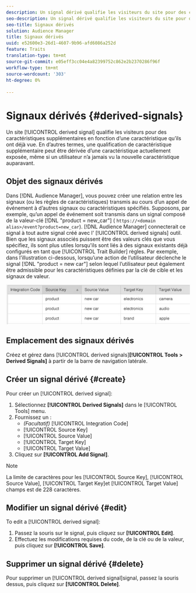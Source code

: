 ```yaml
---
description: Un signal dérivé qualifie les visiteurs du site pour des caractéristiques supplémentaires en fonction d'une caractéristique qu'ils ont déjà vue. En d’autres termes, une qualification de caractéristique supplémentaire peut être dérivée d’une caractéristique actuellement exposée, même si un utilisateur n’a jamais vu la nouvelle caractéristique auparavant.
seo-description: Un signal dérivé qualifie les visiteurs du site pour des caractéristiques supplémentaires en fonction d'une caractéristique qu'ils ont déjà vue. En d’autres termes, une qualification de caractéristique supplémentaire peut être dérivée d’une caractéristique actuellement exposée, même si un utilisateur n’a jamais vu la nouvelle caractéristique auparavant.
seo-title: Signaux dérivés
solution: Audience Manager
title: Signaux dérivés
uuid: e52600e3-26d1-4607-9b96-afd6086a252d
feature: Traits
translation-type: tm+mt
source-git-commit: e05eff3cc04e4a82399752c862e2b2370286f96f
workflow-type: tm+mt
source-wordcount: '303'
ht-degree: 0%

---
```



# Signaux dérivés {#derived-signals}

Un site [!UICONTROL derived signal] qualifie les visiteurs pour des caractéristiques supplémentaires en fonction d’une caractéristique qu’ils ont déjà vue. En d’autres termes, une qualification de caractéristique supplémentaire peut être dérivée d’une caractéristique actuellement exposée, même si un utilisateur n’a jamais vu la nouvelle caractéristique auparavant.

<!-- c_tb_derived_signal.xml -->

## Objet des signaux dérivés

Dans [!DNL Audience Manager], vous pouvez créer une relation entre les signaux (ou les règles de caractéristiques) transmis au cours d’un appel de événement à d’autres signaux ou caractéristiques spécifiés. Supposons, par exemple, qu’un appel de événement soit transmis dans un signal composé de la valeur-clé [!DNL "product = new_car"] ( `https://<domain alias>/event?product=new_car`). [!DNL Audience Manager] connecterait ce signal à tout autre signal créé avec l&#39; [!UICONTROL derived signals] outil. Bien que les signaux associés puissent être des valeurs clés que vous spécifiez, ils sont plus utiles lorsqu&#39;ils sont liés à des signaux existants déjà configurés en tant que [!UICONTROL Trait Builder] règles. Par exemple, dans l’illustration ci-dessous, lorsqu’une action de l’utilisateur déclenche le signal [!DNL "product = new car"] selon lequel l’utilisateur peut également être admissible pour les caractéristiques définies par la clé de cible et les signaux de valeur.

![](assets/derived_signal_example.png)

## Emplacement des signaux dérivés

Créez et gérez dans [!UICONTROL derived signals]**[!UICONTROL Tools > Derived Signals]** à partir de la barre de navigation latérale.

## Créer un signal dérivé {#create}

<!-- t_tb_create_derived.xml -->

Pour créer un [!UICONTROL derived signal]:

1. Sélectionnez **[!UICONTROL Derived Signals]** dans le [!UICONTROL Tools] menu.
1. Fournissez un :
   * *(Facultatif)* [!UICONTROL Integration Code]
   * [!UICONTROL Source Key]
   * [!UICONTROL Source Value]
   * [!UICONTROL Target Key]
   * [!UICONTROL Target Value]
1. Cliquez sur **[!UICONTROL Add Signal]**.

>[!NOTE]
>
>La limite de caractères pour les [!UICONTROL Source Key], [!UICONTROL Source Value], [!UICONTROL Target Key]et [!UICONTROL Target Value] champs est de 228 caractères.

## Modifier un signal dérivé {#edit}

<!-- t_tb_edit_derived.xml -->

To edit a [!UICONTROL derived signal]:

1. Passez la souris sur le signal, puis cliquez sur **[!UICONTROL Edit]**.
2. Effectuez les modifications requises du code, de la clé ou de la valeur, puis cliquez sur **[!UICONTROL Save]**.

## Supprimer un signal dérivé {#delete}

<!-- t_tb_delete_derived.xml -->

Pour supprimer un [!UICONTROL derived signal]signal, passez la souris dessus, puis cliquez sur **[!UICONTROL Delete]**.
